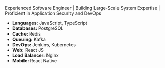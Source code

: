 Experienced Software Engineer | Building Large-Scale System Expertise | Proficient in Application Security and DevOps

- **Languages:** JavaScript, TypeScript  
- **Databases:** PostgreSQL  
- **Cache:** Redis  
- **Queuing:** Kafka  
- **DevOps:** Jenkins, Kubernetes  
- **Web:** React JS  
- **Load Balancer:** Nginx
- **Mobile:** React Native  
